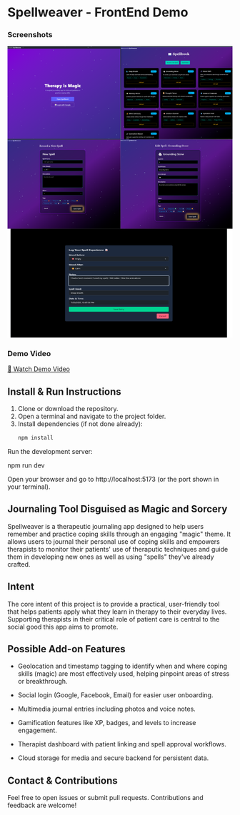 # Spellweaver - FrontEnd Demo

### Screenshots
![Spellbook UI](src/assets/screenshots.png)


### Demo Video
[🎥 Watch Demo Video](https://www.loom.com/share/43ee586df1ef43d8ac9518b307bf1619?sid=d32a6f25-d563-4e5d-acae-c69cec4ce53a)

## Install & Run Instructions

1. Clone or download the repository.  
2. Open a terminal and navigate to the project folder.  
3. Install dependencies (if not done already):  
   ```bash
   npm install
Run the development server:

npm run dev

Open your browser and go to http://localhost:5173 (or the port shown in your terminal).

## Journaling Tool Disguised as Magic and Sorcery
Spellweaver is a therapeutic journaling app designed to help users remember and practice coping skills through an engaging "magic" theme. It allows users to journal their personal use of coping skills and empowers therapists to monitor their patients' use of theraputic techniques and guide them in developing new ones as well as using "spells" they've already crafted.

## Intent
The core intent of this project is to provide a practical, user-friendly tool that helps patients apply what they learn in therapy to their everyday lives. Supporting therapists in their critical role of patient care is central to the social good this app aims to promote.

## Possible Add-on Features
- Geolocation and timestamp tagging to identify when and where coping skills (magic) are most effectively used, helping pinpoint areas of stress or breakthrough.

- Social login (Google, Facebook, Email) for easier user onboarding.

- Multimedia journal entries including photos and voice notes.

- Gamification features like XP, badges, and levels to increase engagement.

- Therapist dashboard with patient linking and spell approval workflows.

- Cloud storage for media and secure backend for persistent data.

## Contact & Contributions
Feel free to open issues or submit pull requests. Contributions and feedback are welcome!












